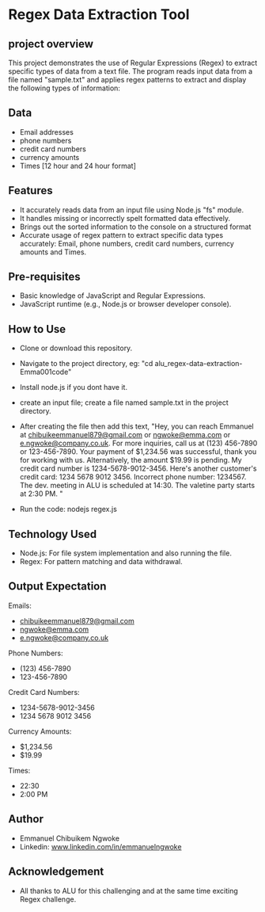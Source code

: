 # Regex Data Extraction Tool

## project overview

This project demonstrates the use of Regular Expressions (Regex) to extract specific types of data from a text file. The program reads input data from a file named "sample.txt" and applies regex patterns to extract and display the following types of information:

## Data

- Email addresses
- phone numbers
- credit card numbers
- currency amounts
- Times [12 hour and 24 hour format]

## Features

- It accurately reads data from an input file using Node.js "fs" module.
- It handles missing or incorrectly spelt formatted data effectively.
- Brings out the sorted information to the console on a structured format
- Accurate usage of regex pattern to extract specific data types accurately: Email, phone numbers, credit card numbers, currency amounts and Times.

## Pre-requisites

- Basic knowledge of JavaScript and Regular Expressions.
- JavaScript runtime (e.g., Node.js or browser developer console).

## How to Use

- Clone or download this repository.
- Navigate to the project directory, eg: "cd alu_regex-data-extraction-Emma001code"
- Install node.js if you dont have it.
- create an input file; create a file named sample.txt in the project directory.
- After creating the file then add this text, "Hey, you can reach Emmanuel at chibuikeemmanuel879@gmail.com or ngwoke@emma.com or e.ngwoke@company.co.uk.
  For more inquiries, call us at (123) 456-7890 or 123-456-7890.
  Your payment of $1,234.56 was successful, thank you for working with us. Alternatively, the amount $19.99 is pending.
  My credit card number is 1234-5678-9012-3456.
  Here's another customer's credit card: 1234 5678 9012 3456.
  Incorrect phone number: 1234567.
  The dev. meeting in ALU is scheduled at 14:30.
  The valetine party starts at 2:30 PM. "

- Run the code: nodejs regex.js

## Technology Used

- Node.js: For file system implementation and also running the file.
- Regex: For pattern matching and data withdrawal.

## Output Expectation

Emails:

- chibuikeemmanuel879@gmail.com
- ngwoke@emma.com
- e.ngwoke@company.co.uk

Phone Numbers:

- (123) 456-7890
- 123-456-7890

Credit Card Numbers:

- 1234-5678-9012-3456
- 1234 5678 9012 3456

Currency Amounts:

- $1,234.56
- $19.99

Times:

- 22:30
- 2:00 PM

## Author

- Emmanuel Chibuikem Ngwoke
- Linkedin: www.linkedin.com/in/emmanuelngwoke

## Acknowledgement

- All thanks to ALU for this challenging and at the same time exciting Regex challenge.
